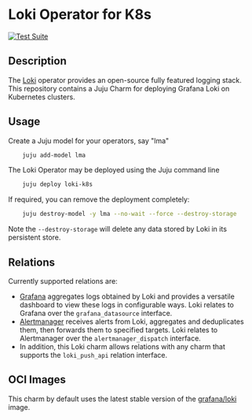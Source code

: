 # Loki Operator for K8s

[![Test Suite](https://github.com/canonical/loki-k8s-operator/actions/workflows/run_tests.yaml/badge.svg)](https://github.com/canonical/loki-k8s-operator/actions/workflows/run_tests.yaml)

## Description

The [Loki](https://grafana.com/oss/loki/) operator provides an open-source fully featured logging stack. This repository contains a Juju Charm for deploying Grafana Loki on Kubernetes clusters.


## Usage

Create a Juju model for your operators, say "lma"

```bash
    juju add-model lma
```

The Loki Operator may be deployed using the Juju command line

```bash
    juju deploy loki-k8s
```

If required, you can remove the deployment completely:

```bash
    juju destroy-model -y lma --no-wait --force --destroy-storage
```
Note the `--destroy-storage` will delete any data stored by Loki in its persistent store.


## Relations

Currently supported relations are:

- [Grafana](https://github.com/canonical/grafana-operator) aggregates
  logs obtained by Loki and provides a versatile dashboard to
  view these logs in configurable ways. Loki relates to
  Grafana over the `grafana_datasource` interface.
- [Alertmanager](https://github.com/canonical/alertmanager-operator)
  receives alerts from Loki, aggregates and deduplicates them,
  then forwards them to specified targets. Loki relates to
  Alertmanager over the `alertmanager_dispatch` interface.
- In addition, this Loki charm allows relations with any
  charm that supports the `loki_push_api` relation interface.


## OCI Images

This charm by default uses the latest stable version of the [grafana/loki](https://hub.docker.com/r/grafana/loki) image.

